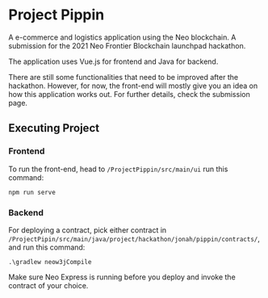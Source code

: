 # Project Pippin

A e-commerce and logistics application using the Neo blockchain. A submission for the 2021 Neo Frontier Blockchain launchpad hackathon.

The application uses Vue.js for frontend and Java for backend.

There are still some functionalities that need to be improved after the hackathon. However, for now, the front-end will mostly give you an idea on how this application works out. For further details, check the submission page. 

## Executing Project

### Frontend

To run the front-end, head to `/ProjectPippin/src/main/ui` run this command: 

`npm run serve`

### Backend

For deploying a contract, pick either contract in `/ProjectPipin/src/main/java/project/hackathon/jonah/pippin/contracts/`, and run this command: 

`.\gradlew neow3jCompile`

Make sure Neo Express is running before you deploy and invoke the contract of your choice. 
